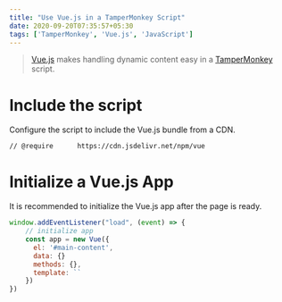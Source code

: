 ```yaml
---
title: "Use Vue.js in a TamperMonkey Script"
date: 2020-09-20T07:35:57+05:30
tags: ['TamperMonkey', 'Vue.js', 'JavaScript']
---
```


> [Vue.js](https://vuejs.org/) makes handling dynamic content easy in a [TamperMonkey](https://www.tampermonkey.net/) script.

# Include the script
Configure the script to include the Vue.js bundle from a CDN. 
```
// @require      https://cdn.jsdelivr.net/npm/vue
```
# Initialize a Vue.js App
It is recommended to initialize the Vue.js app after the page is ready.

```javascript
window.addEventListener("load", (event) => {
    // initialize app
    const app = new Vue({
      el: '#main-content',
      data: {}
      methods: {},
      template: ``
    })
})
```
